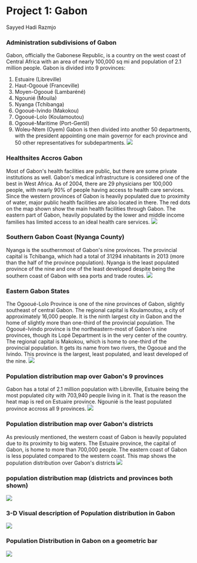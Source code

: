 # Project 1: Gabon
Sayyed Hadi Razmjo

### Administration subdivisions of Gabon
Gabon, officially the Gabonese Republic, is a country on the west coast of Central Africa with an area of nearly 100,000 sq mi and 
population of 2.1 million people. Gabon is divided into 9 provinces: 
1. Estuaire (Libreville)
2. Haut-Ogooué (Franceville)
3. Moyen-Ogooué (Lambaréné)
4. Ngounié (Mouila)
5. Nyanga (Tchibanga)
6. Ogooué-Ivindo (Makokou)
7. Ogooué-Lolo (Koulamoutou)
8. Ogooué-Maritime (Port-Gentil)
9. Woleu-Ntem (Oyem)
Gabon is then divided into another 50 departments, with the president appointing one main governor for each province and 50 other 
representatives for subdepartments. 
![](Gabon.png)

### Healthsites Accros Gabon
Most of Gabon's health facilities are public, but there are some private institutions as well. Gabon's medical infrastructure is considered one of the best in West Africa. As of 2004, there are 29 physicians per 100,000 people, with nearly 90% of people having access to health care services. Since the western provinces of Gabon is heavily populated due to proximity of water, major public health facilities are also located in there. The red dots on the map shown show the main health facilities through Gabon. The eastern part of Gabon, heavily populated by the lower and middle income families has limited access to an ideal health care services. 
![](Gabon_stretch_goal_1.png)

### Southern Gabon Coast (Nyanga County)
Nyanga is the southernmost of Gabon's nine provinces. The provincial capital is Tchibanga, which had a total of 31294 inhabitants in 2013 (more than the half of the province population). Nyanga is the least populated province of the nine and one of the least developed despite being the southern coast of Gabon with sea ports and trade routes.
![](Gabon_stretch_goal_2.png)


### Eastern Gabon States
The Ogooué-Lolo Province is one of the nine provinces of Gabon, slightly southeast of central Gabon. The regional capital is Koulamoutou, a city of approximately 16,000 people. It is the ninth largest city in Gabon and the home of slightly more than one-third of the provincial population.
The Ogooué-Ivindo province is the northeastern-most of Gabon's nine provinces, though its Lopé Department is in the very center of the country. The regional capital is Makokou, which is home to one-third of the provincial population. It gets its name from two rivers, the Ogooué and the Ivindo. This province is the largest, least populated, and least developed of the nine.
![](Gabon_stretch_goal_3.png)

### Population distribution map over Gabon's 9 provinces
Gabon has a total of 2.1 million population with Libreville, Estuaire being the most populated city with 703,940 people living in it. That is the reason the heat map is red on Estuaire province. Ngounié is the least populated province accross all 9 provinces. 
![](Gabon_population_map.png)

### Population distribution map over Gabon's districts
As previously mentioned, the western coast of Gabon is heavily populated due to its proximity to big waters. The Estuaire province, the capital of Gabon, is home to more than 700,000 people. The eastern coast of Gabon is less populated compared to the western coast. This map shows the population distribution over Gabon's districts
![](project_1_part2_stretch_goal_1.png)

### population distribution map (districts and provinces both shown)
![](project_1_part2_stretch_goal_2.png)

### 3-D Visual description of Population distribution in Gabon
![](Project_1_part2_stretch_goal_3.gif)


### Population Distribution in Gabon on a geometric bar
![](project_1_part3_Ordered_filled_geom_bar.png)
